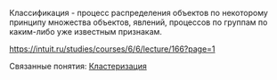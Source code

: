 Классификация - процесс распределения объектов по некоторому принципу множества объектов, явлений, процессов по группам по каким-либо уже известным признакам. 

https://intuit.ru/studies/courses/6/6/lecture/166?page=1

Связанные понятия: [Кластеризация](Кластеризация.md) 